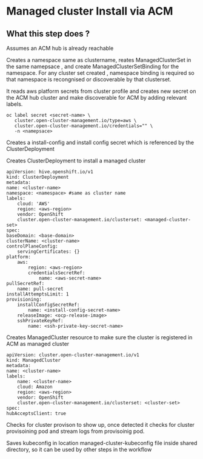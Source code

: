 # Managed cluster Install via ACM

## What this step does ?

Assumes an ACM hub is already reachable

Creates a namespace same as clustername, reates ManagedClusterSet  in the same namepsace , and create ManagedClusterSetBinding for the namespace. For any cluster set created , namespace binding is required so that namespace is recongnised or discoverable by that clusterset.

It reads aws platform secrets from cluster profile and creates new secret on the ACM hub cluster and make discoverable for ACM by adding relevant labels. 

    oc label secret <secret-name> \
       cluster.open-cluster-management.io/type=aws \
       cluster.open-cluster-management.io/credentials="" \
       -n <namepsace>

Creates a install-config and install config secret which is referenced by the ClusterDeployment

Creates ClusterDeployment to install a managed cluster

    apiVersion: hive.openshift.io/v1
    kind: ClusterDeployment
    metadata:
    name: <cluster-name>
    namespace: <namespace> #same as cluster name
    labels:
        cloud: 'AWS'
        region: <aws-region>
        vendor: OpenShift
        cluster.open-cluster-management.io/clusterset: <managed-cluster-set>
    spec:
    baseDomain: <base-domain>
    clusterName: <cluster-name>
    controlPlaneConfig:
        servingCertificates: {}
    platform:
        aws:
            region: <aws-region>
            credentialsSecretRef:
                name: <aws-secret-name>
    pullSecretRef:
        name: pull-secret
    installAttemptsLimit: 1
    provisioning:
        installConfigSecretRef:
            name: <install-config-secret-name>
        releaseImage: <ocp-release-image>
        sshPrivateKeyRef:
            name: <ssh-private-key-secret-name>

Creates ManagedCluster resource to make sure the cluster is registered in ACM as managed cluster

    apiVersion: cluster.open-cluster-management.io/v1
    kind: ManagedCluster
    metadata:
    name: <cluster-name>
    labels:
        name: <cluster-name>
        cloud: Amazon
        region: <aws-region>
        vendor: OpenShift
        cluster.open-cluster-management.io/clusterset: <cluster-set>
    spec:
    hubAcceptsClient: true

Checks for cluster provison to show up, once detected it checks for cluster provisoining pod and stream logs from provisoinig pod.

Saves kubeconfig in location managed-cluster-kubeconfig file inside shared directory, so it can be used by other steps in the workflow
